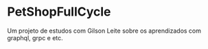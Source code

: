 # PetShopFullCycle
Um projeto de estudos com Gilson Leite sobre os aprendizados com graphql, grpc e etc. 
